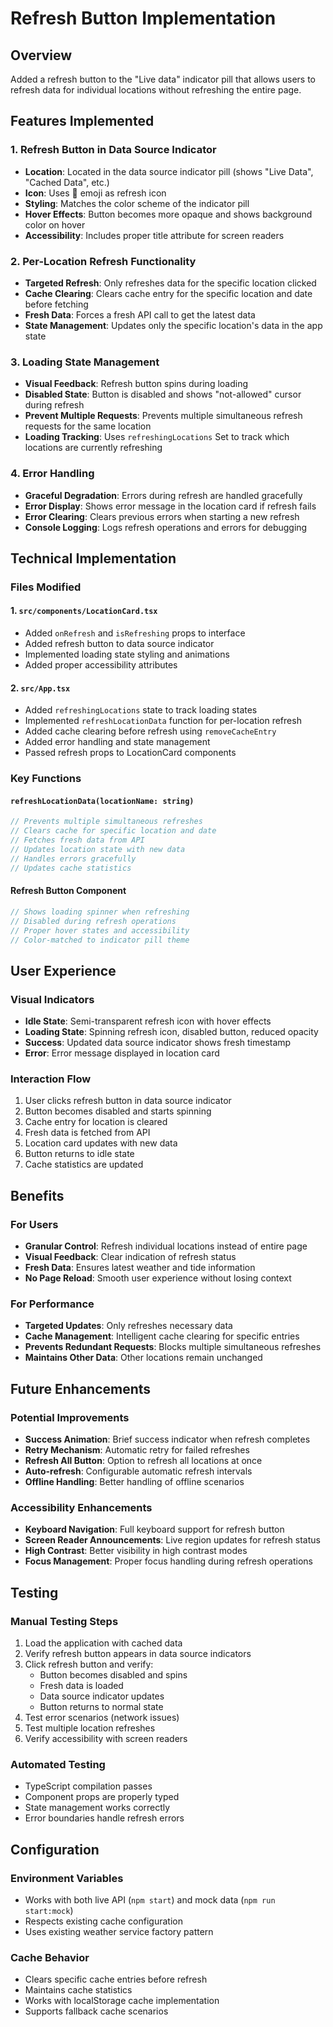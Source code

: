 # Refresh Button Implementation

## Overview
Added a refresh button to the "Live data" indicator pill that allows users to refresh data for individual locations without refreshing the entire page.

## Features Implemented

### 1. Refresh Button in Data Source Indicator
- **Location**: Located in the data source indicator pill (shows "Live Data", "Cached Data", etc.)
- **Icon**: Uses 🔄 emoji as refresh icon
- **Styling**: Matches the color scheme of the indicator pill
- **Hover Effects**: Button becomes more opaque and shows background color on hover
- **Accessibility**: Includes proper title attribute for screen readers

### 2. Per-Location Refresh Functionality
- **Targeted Refresh**: Only refreshes data for the specific location clicked
- **Cache Clearing**: Clears cache entry for the specific location and date before fetching
- **Fresh Data**: Forces a fresh API call to get the latest data
- **State Management**: Updates only the specific location's data in the app state

### 3. Loading State Management
- **Visual Feedback**: Refresh button spins during loading
- **Disabled State**: Button is disabled and shows "not-allowed" cursor during refresh
- **Prevent Multiple Requests**: Prevents multiple simultaneous refresh requests for the same location
- **Loading Tracking**: Uses `refreshingLocations` Set to track which locations are currently refreshing

### 4. Error Handling
- **Graceful Degradation**: Errors during refresh are handled gracefully
- **Error Display**: Shows error message in the location card if refresh fails
- **Error Clearing**: Clears previous errors when starting a new refresh
- **Console Logging**: Logs refresh operations and errors for debugging

## Technical Implementation

### Files Modified

#### 1. `src/components/LocationCard.tsx`
- Added `onRefresh` and `isRefreshing` props to interface
- Added refresh button to data source indicator
- Implemented loading state styling and animations
- Added proper accessibility attributes

#### 2. `src/App.tsx`
- Added `refreshingLocations` state to track loading states
- Implemented `refreshLocationData` function for per-location refresh
- Added cache clearing before refresh using `removeCacheEntry`
- Added error handling and state management
- Passed refresh props to LocationCard components

### Key Functions

#### `refreshLocationData(locationName: string)`
```typescript
// Prevents multiple simultaneous refreshes
// Clears cache for specific location and date
// Fetches fresh data from API
// Updates location state with new data
// Handles errors gracefully
// Updates cache statistics
```

#### Refresh Button Component
```typescript
// Shows loading spinner when refreshing
// Disabled during refresh operations
// Proper hover states and accessibility
// Color-matched to indicator pill theme
```

## User Experience

### Visual Indicators
- **Idle State**: Semi-transparent refresh icon with hover effects
- **Loading State**: Spinning refresh icon, disabled button, reduced opacity
- **Success**: Updated data source indicator shows fresh timestamp
- **Error**: Error message displayed in location card

### Interaction Flow
1. User clicks refresh button in data source indicator
2. Button becomes disabled and starts spinning
3. Cache entry for location is cleared
4. Fresh data is fetched from API
5. Location card updates with new data
6. Button returns to idle state
7. Cache statistics are updated

## Benefits

### For Users
- **Granular Control**: Refresh individual locations instead of entire page
- **Visual Feedback**: Clear indication of refresh status
- **Fresh Data**: Ensures latest weather and tide information
- **No Page Reload**: Smooth user experience without losing context

### For Performance
- **Targeted Updates**: Only refreshes necessary data
- **Cache Management**: Intelligent cache clearing for specific entries
- **Prevents Redundant Requests**: Blocks multiple simultaneous refreshes
- **Maintains Other Data**: Other locations remain unchanged

## Future Enhancements

### Potential Improvements
- **Success Animation**: Brief success indicator when refresh completes
- **Retry Mechanism**: Automatic retry for failed refreshes
- **Refresh All Button**: Option to refresh all locations at once
- **Auto-refresh**: Configurable automatic refresh intervals
- **Offline Handling**: Better handling of offline scenarios

### Accessibility Enhancements
- **Keyboard Navigation**: Full keyboard support for refresh button
- **Screen Reader Announcements**: Live region updates for refresh status
- **High Contrast**: Better visibility in high contrast modes
- **Focus Management**: Proper focus handling during refresh operations

## Testing

### Manual Testing Steps
1. Load the application with cached data
2. Verify refresh button appears in data source indicators
3. Click refresh button and verify:
   - Button becomes disabled and spins
   - Fresh data is loaded
   - Data source indicator updates
   - Button returns to normal state
4. Test error scenarios (network issues)
5. Test multiple location refreshes
6. Verify accessibility with screen readers

### Automated Testing
- TypeScript compilation passes
- Component props are properly typed
- State management works correctly
- Error boundaries handle refresh errors

## Configuration

### Environment Variables
- Works with both live API (`npm start`) and mock data (`npm run start:mock`)
- Respects existing cache configuration
- Uses existing weather service factory pattern

### Cache Behavior
- Clears specific cache entries before refresh
- Maintains cache statistics
- Works with localStorage cache implementation
- Supports fallback cache scenarios